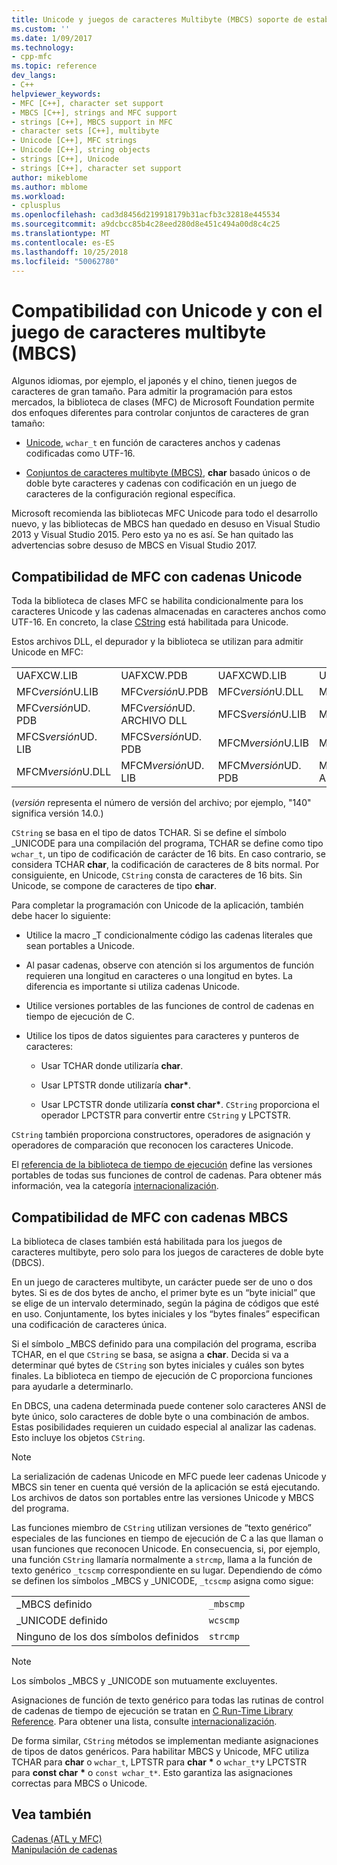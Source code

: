 ```yaml
---
title: Unicode y juegos de caracteres Multibyte (MBCS) soporte de establecer | Microsoft Docs
ms.custom: ''
ms.date: 1/09/2017
ms.technology:
- cpp-mfc
ms.topic: reference
dev_langs:
- C++
helpviewer_keywords:
- MFC [C++], character set support
- MBCS [C++], strings and MFC support
- strings [C++], MBCS support in MFC
- character sets [C++], multibyte
- Unicode [C++], MFC strings
- Unicode [C++], string objects
- strings [C++], Unicode
- strings [C++], character set support
author: mikeblome
ms.author: mblome
ms.workload:
- cplusplus
ms.openlocfilehash: cad3d8456d219918179b31acfb3c32818e445534
ms.sourcegitcommit: a9dcbcc85b4c28eed280d8e451c494a00d8c4c25
ms.translationtype: MT
ms.contentlocale: es-ES
ms.lasthandoff: 10/25/2018
ms.locfileid: "50062780"
---
```

# <a name="unicode-and-multibyte-character-set-mbcs-support"></a>Compatibilidad con Unicode y con el juego de caracteres multibyte (MBCS)

Algunos idiomas, por ejemplo, el japonés y el chino, tienen juegos de caracteres de gran tamaño. Para admitir la programación para estos mercados, la biblioteca de clases (MFC) de Microsoft Foundation permite dos enfoques diferentes para controlar conjuntos de caracteres de gran tamaño:

- [Unicode](#mfc-support-for-unicode-strings), `wchar_t` en función de caracteres anchos y cadenas codificadas como UTF-16.

- [Conjuntos de caracteres multibyte (MBCS)](#mfc-support-for-mbcs-strings), **char** basado únicos o de doble byte caracteres y cadenas con codificación en un juego de caracteres de la configuración regional específica.

Microsoft recomienda las bibliotecas MFC Unicode para todo el desarrollo nuevo, y las bibliotecas de MBCS han quedado en desuso en Visual Studio 2013 y Visual Studio 2015. Pero esto ya no es así. Se han quitado las advertencias sobre desuso de MBCS en Visual Studio 2017.

## <a name="mfc-support-for-unicode-strings"></a>Compatibilidad de MFC con cadenas Unicode

Toda la biblioteca de clases MFC se habilita condicionalmente para los caracteres Unicode y las cadenas almacenadas en caracteres anchos como UTF-16. En concreto, la clase [CString](../atl-mfc-shared/reference/cstringt-class.md) está habilitada para Unicode.

Estos archivos DLL, el depurador y la biblioteca se utilizan para admitir Unicode en MFC:

|||||
|-|-|-|-|
|UAFXCW.LIB|UAFXCW.PDB|UAFXCWD.LIB|UAFXCWD.PDB|
|MFC*versión*U.LIB|MFC*versión*U.PDB|MFC*versión*U.DLL|MFC*versión*UD. LIB|
|MFC*versión*UD. PDB|MFC*versión*UD. ARCHIVO DLL|MFCS*versión*U.LIB|MFCS*versión*U.PDB|
|MFCS*versión*UD. LIB|MFCS*versión*UD. PDB|MFCM*versión*U.LIB|MFCM*versión*U.PDB|
|MFCM*versión*U.DLL|MFCM*versión*UD. LIB|MFCM*versión*UD. PDB|MFCM*versión*UD. ARCHIVO DLL|

(*versión* representa el número de versión del archivo; por ejemplo, "140" significa versión 14.0.)

`CString` se basa en el tipo de datos TCHAR. Si se define el símbolo _UNICODE para una compilación del programa, TCHAR se define como tipo `wchar_t`, un tipo de codificación de carácter de 16 bits. En caso contrario, se considera TCHAR **char**, la codificación de caracteres de 8 bits normal. Por consiguiente, en Unicode, `CString` consta de caracteres de 16 bits. Sin Unicode, se compone de caracteres de tipo **char**.

Para completar la programación con Unicode de la aplicación, también debe hacer lo siguiente:

- Utilice la macro _T condicionalmente código las cadenas literales que sean portables a Unicode.

- Al pasar cadenas, observe con atención si los argumentos de función requieren una longitud en caracteres o una longitud en bytes. La diferencia es importante si utiliza cadenas Unicode.

- Utilice versiones portables de las funciones de control de cadenas en tiempo de ejecución de C.

- Utilice los tipos de datos siguientes para caracteres y punteros de caracteres:

   - Usar TCHAR donde utilizaría **char**.

   - Usar LPTSTR donde utilizaría **char**<strong>\*</strong>.

   - Usar LPCTSTR donde utilizaría **const char**<strong>\*</strong>. `CString` proporciona el operador LPCTSTR para convertir entre `CString` y LPCTSTR.

`CString` también proporciona constructores, operadores de asignación y operadores de comparación que reconocen los caracteres Unicode.

El [referencia de la biblioteca de tiempo de ejecución](../c-runtime-library/c-run-time-library-reference.md) define las versiones portables de todas sus funciones de control de cadenas. Para obtener más información, vea la categoría [internacionalización](../c-runtime-library/internationalization.md).

## <a name="mfc-support-for-mbcs-strings"></a>Compatibilidad de MFC con cadenas MBCS

La biblioteca de clases también está habilitada para los juegos de caracteres multibyte, pero solo para los juegos de caracteres de doble byte (DBCS).

En un juego de caracteres multibyte, un carácter puede ser de uno o dos bytes. Si es de dos bytes de ancho, el primer byte es un “byte inicial” que se elige de un intervalo determinado, según la página de códigos que esté en uso. Conjuntamente, los bytes iniciales y los “bytes finales” especifican una codificación de caracteres única.

Si el símbolo _MBCS definido para una compilación del programa, escriba TCHAR, en el que `CString` se basa, se asigna a **char**. Decida si va a determinar qué bytes de `CString` son bytes iniciales y cuáles son bytes finales. La biblioteca en tiempo de ejecución de C proporciona funciones para ayudarle a determinarlo.

En DBCS, una cadena determinada puede contener solo caracteres ANSI de byte único, solo caracteres de doble byte o una combinación de ambos. Estas posibilidades requieren un cuidado especial al analizar las cadenas. Esto incluye los objetos `CString`.

> [!NOTE]
> La serialización de cadenas Unicode en MFC puede leer cadenas Unicode y MBCS sin tener en cuenta qué versión de la aplicación se está ejecutando. Los archivos de datos son portables entre las versiones Unicode y MBCS del programa.

Las funciones miembro de `CString` utilizan versiones de “texto genérico” especiales de las funciones en tiempo de ejecución de C a las que llaman o usan funciones que reconocen Unicode. En consecuencia, si, por ejemplo, una función `CString` llamaría normalmente a `strcmp`, llama a la función de texto genérico `_tcscmp` correspondiente en su lugar. Dependiendo de cómo se definen los símbolos _MBCS y _UNICODE, `_tcscmp` asigna como sigue:

|||
|-|-|
|_MBCS definido|`_mbscmp`|
|_UNICODE definido|`wcscmp`|
|Ninguno de los dos símbolos definidos|`strcmp`|

> [!NOTE]
> Los símbolos _MBCS y _UNICODE son mutuamente excluyentes.

Asignaciones de función de texto genérico para todas las rutinas de control de cadenas de tiempo de ejecución se tratan en [C Run-Time Library Reference](../c-runtime-library/c-run-time-library-reference.md). Para obtener una lista, consulte [internacionalización](../c-runtime-library/internationalization.md).

De forma similar, `CString` métodos se implementan mediante asignaciones de tipos de datos genéricos. Para habilitar MBCS y Unicode, MFC utiliza TCHAR para **char** o `wchar_t`, LPTSTR para **char** <strong>\*</strong> o `wchar_t*`y LPCTSTR para **const char** <strong>\*</strong> o `const wchar_t*`. Esto garantiza las asignaciones correctas para MBCS o Unicode.

## <a name="see-also"></a>Vea también

[Cadenas (ATL y MFC)](../atl-mfc-shared/strings-atl-mfc.md)<br/>
[Manipulación de cadenas](../c-runtime-library/string-manipulation-crt.md)
